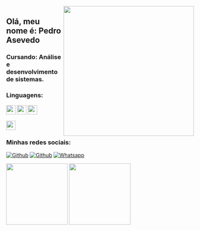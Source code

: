 <img align="right" src="https://raw.githubusercontent.com/MicaelliMedeiros/micaellimedeiros/master/image/computer-illustration.png" width="350"/>

## Olá, meu nome é: Pedro Asevedo
### Cursando: Análise e desenvolvimento de sistemas. 

### Linguagens: 

<!--
![Github Html5](https://img.shields.io/badge/HTML5-E34F26?style=for-the-badge&logo=html5&logoColor=white)
![Github css3](https://img.shields.io/badge/CSS3-1572B6?style=for-the-badge&logo=css3&logoColor=white)
![Github JavaScript](https://img.shields.io/badge/JavaScript-F7DF1E?style=for-the-badge&logo=javascript&logoColor=black)
![Github java](https://img.shields.io/badge/Java-0177B3?style=for-the-badge&logo=java&logoColor=white)
-->
<code><img height="25" src="https://img.shields.io/badge/HTML5-E34C26?style=for-the-badge&logo=html5&logoColor=white"></code>
<code><img height="25" src="https://img.shields.io/badge/CSS3-563D7C?style=for-the-badge&logo=css3&logoColor=white"></code>
<code><img height="25" src="https://img.shields.io/badge/JavaScript-F1E05A?style=for-the-badge&logo=javascript&logoColor=black"></code>
<!-- <code><img height="25" src="https://img.shields.io/badge/Java-B07219?style=for-the-badge&logo=java&logoColor=white"></code> --><code><img height="25" src="https://img.shields.io/badge/Android-94C248?style=for-the-badge&logo=android&logoColor=white"></code>

### Minhas redes sociais:

[![Github](https://img.shields.io/badge/LinkedIn-0077B5?style=for-the-badge&logo=linkedin&logoColor=white&link=https://www.linkedin.com/in/pedro-asevedo-065a61201/)](https://www.linkedin.com/in/pedro-asevedo-065a61201/)
[![Github](https://img.shields.io/badge/GitHub-100000?style=for-the-badge&logo=github&logoColor=white&link=https://github.com//objpedro/)](https://github.com/objpedro)
[![Whatsapp](https://img.shields.io/badge/whatsapp-00FA9A?style=for-the-badge&logo=whatsapp&logoColor=white&link=https://murilo-farias.netlify.app/)](https://api.whatsapp.com/send?phone=5585987895918&text=&source=&data=&app_absent=)<br>

<!-- Meus Status -->
<div align="left">
<img height="165em" src="https://github-readme-stats.vercel.app/api/top-langs/?username=objpedro&exclude_repo=KNN-Image-Classification&show_icons=true&hide_border=true&layout=compact&langs_count=8&theme=tokyonight"/>	
<img height="165em" src="https://github-readme-stats.vercel.app/api?username=objpedro&show_icons=true&hide_border=true&count_private=true&include_all_commits=true&theme=tokyonight" />
</div><br>

<!--
![Snake animation](https://github.com/wellingtoncarneirobarbosa/wellingtoncarneirobarbosa/blob/output/github-contribution-grid-snake.svg)

<p align="center">
 Quantidade de visitas no meu perfil desde: 20/09/2021 🕵️ <br></p>
<p align="center"> 
   <img alingn="center" src="https://profile-counter.glitch.me/objpedro/count.svg" /></p>
<p align="center">
Obrigado e volte sempre 😄
</p>
-->
